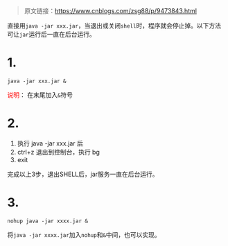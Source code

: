 > 原文链接：<https://www.cnblogs.com/zsg88/p/9473843.html>

直接用`java -jar xxx.jar`，当退出或关闭`shell`时，程序就会停止掉。以下方法可让`jar`运行后一直在后台运行。

# 1. 

	java -jar xxx.jar &

<font color=red>说明</font>： 在末尾加入`&`符号

# 2.

1. 执行 java -jar xxx.jar 后
2. ctrl+z 退出到控制台，执行 bg
3. exit

完成以上3步，退出SHELL后，jar服务一直在后台运行。

# 3.

	nohup java -jar xxxx.jar & 

将`java -jar xxxx.jar`加入`nohup`和`&`中间，也可以实现。